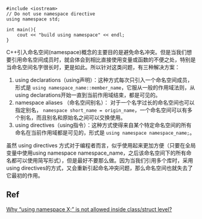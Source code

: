 ```
#include <iostream>
// Do not use namespace directive
using namespace std;

int main(){
    cout << "build using namespace" << endl;
}

```

C++引入命名空间(namespace)概念的主要目的是避免命名冲突。但是当我们想要引用命名空间成员时，就会体会到相比直接使用变量或函数的不便之处，特别是当命名空间名字很长时，更是如此。所以针对这类问题，有三种解决方案： 

1. using declarations（using声明）：这种方式每次只引入一个命名空间成员，形式是 `using namespace_name::member_name`，它服从一般的作用域法则，从using declarations开始一直到当前作用域结束，都是可见的。
2. namespace aliases （命名空间别名）： 对于一个名字过长的命名空间也可以指定别名， `namespace short_name = origin_name`，一个命名空间可以有多个别名，而且别名和原始名之间可以交换使用。
3. using directives（using指令）：这种方式使得来自某个特定命名空间的所有命名在当前作用域都是可见的，形式是 `using namespace namespace_name;`。 

虽然 using directives 方式对于编程者而言，似乎使用起来更加方便（只要在全局变量中使用using namespace namespace_name，之后该命名空间下的所有命名都可以使用简写形式），但是最好不要那么做。因为当我们引用多个库时，采用using directives的方式，又会重新引起命名冲突问题，那么命名空间也就失去了它最初的作用。

## Ref  

[Why “using namespace X;” is not allowed inside class/struct level?](https://stackoverflow.com/questions/6326805/why-using-namespace-x-is-not-allowed-inside-class-struct-level)  

